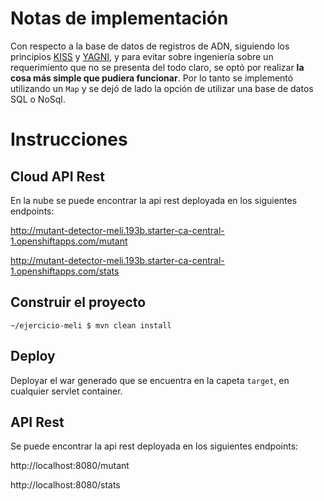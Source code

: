 # Notas de implementación

Con respecto a la base de datos de registros de ADN, siguiendo los principios [KISS](https://es.wikipedia.org/wiki/Principio_KISS) y [YAGNI](https://es.wikipedia.org/wiki/YAGNI), y para evitar sobre ingeniería sobre un requerimiento que no se presenta del todo claro, se optó por realizar **la cosa más simple que pudiera funcionar**. Por lo tanto se implementó utilizando un `Map` y se dejó de lado la opción de utilizar una base de datos SQL o NoSql.

# Instrucciones

## Cloud API Rest

En la nube se puede encontrar la api rest deployada en los siguientes endpoints:

http://mutant-detector-meli.193b.starter-ca-central-1.openshiftapps.com/mutant

http://mutant-detector-meli.193b.starter-ca-central-1.openshiftapps.com/stats

## Construir el proyecto

`~/ejercicio-meli $ mvn clean install`

## Deploy

Deployar el war generado que se encuentra en la capeta `target`, en cualquier servlet container.

## API Rest

Se puede encontrar la api rest deployada en los siguientes endpoints:

http://localhost:8080/mutant

http://localhost:8080/stats

